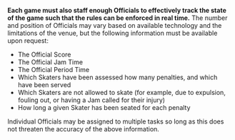 **Each game must also staff enough Officials to effectively track the state of the game such that the rules can be enforced in real time.** The number and position of Officials may vary based on available technology and the limitations of the venue, but the following information must be available upon request:
- The Official Score
- The Official Jam Time
- The Official Period Time
- Which Skaters have been assessed how many penalties, and which have been served
- Which Skaters are not allowed to skate (for example, due to expulsion, fouling out, or having a Jam called for their injury)
- How long a given Skater has been seated for each penalty

Individual Officials may be assigned to multiple tasks so long as this does not threaten the accuracy of the above information.